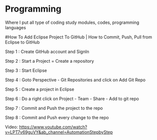 # Programming

Where I put all type of coding study modules, codes, programming languages 

#How To Add Eclipse Project To GitHub | How to Commit, Push, Pull from Eclipse to GitHub

Step 1 : Create GitHub account and SignIn

Step 2 : Start a Project = Create a repository

Step 3 : Start Eclipse

Step 4 : Goto Perspective - Git Repositories and click on Add Git Repo

Step 5 : Create a project in Eclipse

Step 6 : Do a right click on Project - Team - Share - Add to git repo

Step 7 : Commit and Push the project to the repo

Step 8 : Commit and Push every change to the repo

Video: https://www.youtube.com/watch?v=LPT7v69guVY&ab_channel=AutomationStepbyStep
